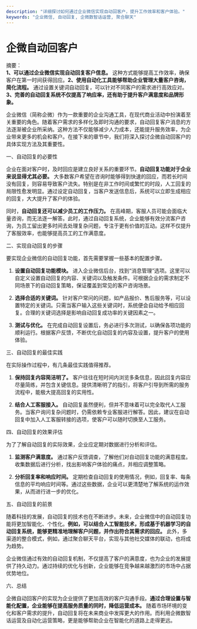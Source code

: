 ```yaml
---
description: "详细探讨如何通过企业微信实现自动回客户，提升工作效率和客户体验。"
keywords: "企业微信, 自动回复, 企微数智话运营, 聚合聊天"
---
```

# 企微自动回客户

摘要：  
**1、可以通过企业微信实现自动回复客户信息。** 这种方式能够提高工作效率，确保客户在第一时间获得回应。**2、使用自动化工具能够帮助企业管理大量客户咨询，简化流程。** 通过设置关键词自动回复，可以针对不同客户的需求进行高效应对。**3、完善的自动回复系统不仅提高了响应率，还有助于提升客户满意度和品牌形象。** 

企业微信（简称企微）作为一款重要的企业沟通工具，在现代商业活动中扮演着至关重要的角色。随着客户需求的多样化及即时沟通的要求，自动回复客户消息的方法逐渐被企业所采纳。这种方法不仅能够减少人力成本，还能提升服务效率，为企业带来更多的机会和客户。在接下来的章节中，我们将深入探讨企微自动回客户的具体实现方法及其重要性。

一、自动回复的必要性

企业在面对客户时，及时回应是建立良好关系的重要环节。**自动回复功能对于企业来说显得尤其必要。** 大多数客户希望在咨询时能够得到快速的回应，而若长时间没有回复，则容易导致客户流失。特别是在非工作时间或繁忙的时段，人工回复的局限性愈发明显。通过设定自动回复，当客户发送信息后，系统可以立即生成相应的回复，大大提升了客户的体验。  

同时，**自动回复还可以减少员工的工作压力。** 在高峰期，客服人员可能会面临大量咨询，而无法逐一解答。此时，通过自动回复系统，企业能够有效分流客户咨询，为员工留出更多时间去处理复杂问题，专注于更有价值的互动。这样不仅提升了客服效率，也能够提高员工的工作满意度。

二、实现自动回复的步骤

要实现企业微信的自动回复功能，首先需要掌握一些基本的配置步骤。  

1. **设置自动回复功能模块。** 进入企业微信后台，找到“消息管理”选项。这里可以自定义设置自动回复的内容、关键词以及触发条件。可根据企业的需求制定不同场景下的自动回复策略，保证覆盖到常见的客户咨询场景。  

2. **选择合适的关键词。** 针对客户常问的问题，如产品报价、售后服务等，可以设置特定的关键词。只需当客户输入这些关键词时，系统便会自动给予相应回复。合理的关键词选择是影响自动回复成功率的关键因素之一。  

3. **测试与优化。** 在完成自动回复设置后，务必进行多次测试，以确保各项功能的顺利运行。根据客户反馈，不断优化自动回复的内容及设置，提升客户的使用体验。

三、自动回复的最佳实践

在实际操作过程中，有几条最佳实践值得推荐。  

1. **保持回复内容简洁明了。** 客户往往在短时间内浏览多条信息，因此回复内容应尽量简练，并包含关键信息。提供清晰明了的指引，将客户引导到所需的服务流程中，能极大提高回复的实用性。  

2. **结合人工客服接入。** 自动回复虽然便利，但并不意味着可以完全取代人工服务。当客户询问复杂问题时，仍需依赖专业客服进行解答。因此，建议在自动回复中加入人工客服转接的选项，使客户可以随时切换至人工服务。  

四、自动回复的效果评估

为了了解自动回复的实际效果，企业应定期对数据进行分析和评估。  

1. **监测客户满意度。** 通过客户反馈调查，了解他们对自动回复功能的满意程度。收集数据后进行分析，找出影响客户体验的痛点，并相应调整策略。  

2. **分析回复率和响应时间。** 定期检查自动回复的使用情况，例如，回复率、每条信息的平均响应时间等。通过这些数据，企业可以更清楚地了解系统的运作效果，从而进行进一步的优化。

五、自动回复的前景

随着科技的发展，自动回复的技术也在不断进步。未来，企业微信中的自动回复功能将更加智能化、个性化。**例如，可以结合人工智能技术，形成基于机器学习的自动回复系统，能够更精准地理解客户问题，并作出符合其需求的回应。** 此外，多渠道的整合模式，例如，通过聚合聊天平台，实现与其他社交媒体的联动，也将成为趋势。  

企业微信通过有效的自动回复机制，不仅提高了客户的满意度，也为企业的发展提供了持久动力。通过持续的优化与创新，企业能够在竞争越来越激烈的市场中占据优势地位。

六、总结

企微自动回客户的实现为企业提供了更加高效的客户沟通手段。**通过合理设置与智能化配置，企业能够在提高服务质量的同时，降低运营成本。** 随着市场环境的变化和客户需求的提升，自动回复将在未来商业中发挥更大的作用。而利用企微数智话运营及自动化运营策略，更是能够帮助企业在智能化的道路上走得更远。
